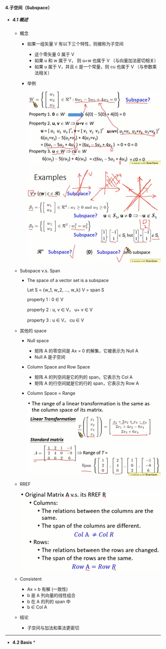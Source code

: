 #### 4.子空间（Subspace）

* ##### 4.1 概述

  * 概念

    * 如果一组矢量 V 有以下三个特性，则被称为子空间

      * 这个零矢量 0 属于 V
      * 如果 u 和 w 属于 V， 则 u+w 也属于 V （与向量加法密切相关）
      * 如果 u 属于 V，并且 c 是一个常量，则 cu 也属于 V （与参数乘法相关）

    * 举例

      ![avatar](./images/u41_Subspace_example_1.png)

      ![avatar](./images/u41_Subspace_example_2.png)

  * Subspace v.s. Span

    * The space of a vector set is a subspace

      Let S = {w_1, w_2, ..., w_k}        V = span S

      property 1 : 0 ∈ V

      property 2 : u, v ∈ V， u+ v ∈ V

      property 3 : u ∈ V， cu ∈ V

  * 其他的 space

    * Null space

      * 矩阵 A 的零空间是 Ax = 0 的解集，它被表示为 Null A
      * Null A 是子空间

    * Column Space and Row Space

      * 矩阵 A 的列空间是它的列的 span，它表示为 Col A
      * 矩阵 A 的行空间就是它的行的 span，它表示为 Row A

    * Column Space = Range

      ![avatar](./images/u41_Column_Space.png)

  * RREF

    ![avatar](./images/u41_RREF.png)

  * Consistent
    * Ax = b 有解 (一致性)
    * b 是 A 列向量的线性组合
    * b 在 A 的列的 span 中
    * b ∈ Col A 
  * 结论
    * 子空间与加法和乘法更密切

---

* **4.2 Basis**
  * 





























































